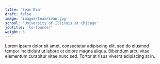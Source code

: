 ```yaml
---
title: 'Sean Kim'
draft: false
image: 'images/team/sean.jpg'
school: 'University of Illinois at Chicago'
jobtitle: 'Co-founder'
weight: 3
---
```


Lorem ipsum dolor sit amet, consectetur adipiscing elit, sed do eiusmod tempor incididunt ut labore et dolore magna aliqua. Bibendum arcu vitae elementum curabitur vitae nunc sed. Tortor at risus viverra adipiscing at in.
